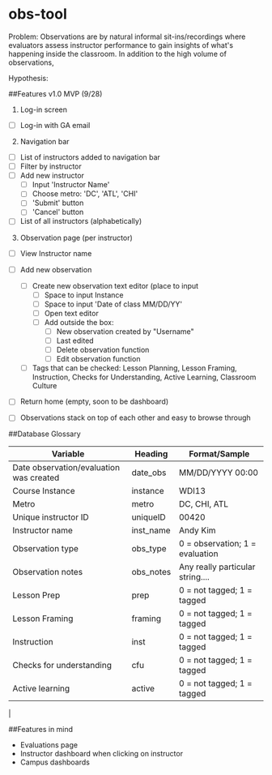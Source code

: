 # obs-tool
Problem: Observations are by natural informal sit-ins/recordings where evaluators assess instructor performance to gain insights of what's happening inside the classroom. In addition to the high volume of observations, 

Hypothesis: 


##Features v1.0 MVP (9/28)
1. Log-in screen
- [ ] Log-in with GA email

2. Navigation bar
- [ ] List of instructors added to navigation bar
- [ ] Filter by instructor
- [ ] Add new instructor
  - [ ] Input 'Instructor Name'
  - [ ] Choose metro: 'DC', 'ATL', 'CHI'
  - [ ] 'Submit' button 
  - [ ] 'Cancel' button
- [ ] List of all instructors (alphabetically) 

3. Observation page (per instructor)
- [ ] View Instructor name
- [ ] Add new observation
    - [ ] Create new observation text editor (place to input 
        - [ ] Space to input Instance
        - [ ] Space to input 'Date of class MM/DD/YY'
        - [ ] Open text editor
        - [ ] Add outside the box: 
            - [ ] New observation created by "Username"
            - [ ] Last edited
            - [ ] Delete observation function
            - [ ] Edit observation function
    - [ ] Tags that can be checked: Lesson Planning, Lesson Framing, Instruction, Checks for Understanding, Active Learning, Classroom Culture
- [ ] Return home (empty, soon to be dashboard)
- [ ] Observations stack on top of each other and easy to browse through
 

##Database Glossary

| Variable  | Heading | Format/Sample
--- | --- | ---
| Date observation/evaluation was created | date_obs | MM/DD/YYYY 00:00 | 
| Course Instance | instance | WDI13 |
| Metro | metro | DC, CHI, ATL |
| Unique instructor ID | uniqueID | 00420 
| Instructor name | inst_name | Andy Kim
| Observation type | obs_type | 0 = observation; 1 = evaluation
| Observation notes | obs_notes | Any really particular string....
| Lesson Prep | prep | 0 = not tagged; 1 = tagged
| Lesson Framing | framing | 0 = not tagged; 1 = tagged  
| Instruction | inst | 0 = not tagged; 1 = tagged
| Checks for understanding | cfu | 0 = not tagged; 1 = tagged
| Active learning | active | 0 = not tagged; 1 = tagged
| 


##Features in mind
* Evaluations page
* Instructor dashboard when clicking on instructor
* Campus dashboards 
